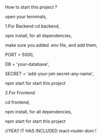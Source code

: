 How to  start this project ?

open your terminals,

1.For Backend
cd backend,

npm install, for all dependencies,

make sure you added .env file, and add them,

PORT = 5000,

DB = 'your-database',

SECRET = 'add-your-jwt-secret-any-name',

npm start for start this project




2.For Frontend

cd frontend,

npm install, for all dependencies,

npm start for start this project


//YEA!! IT HAS INCLUDED react-router-dom !
